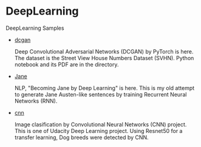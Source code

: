 # DeepLearning
DeepLearning Samples

- [dcgan](https://github.com/yokolet/DeepLearning/blob/master/dcgan)

    Deep Convolutional Adversarial Networks (DCGAN) by PyTorch is here. The dataset is
    the Street View House Numbers Dataset (SVHN). Python notebook and its PDF are in the
    directory.

- [Jane](https://github.com/yokolet/DeepLearning/blob/master/Jane)

    NLP, "Becoming Jane by Deep Learning" is here. This is my old attempt to generate
    Jane Austen-like sentences by training Recurrent Neural Networks (RNN).

- [cnn](https://github.com/yokolet/DeepLearning/blob/master/cnn)

    Image clasification by Convolutional Neural Networks (CNN) project. This is one of
    Udacity Deep Learning project. Using Resnet50 for a transfer learning, Dog breeds were
    detected by CNN.
